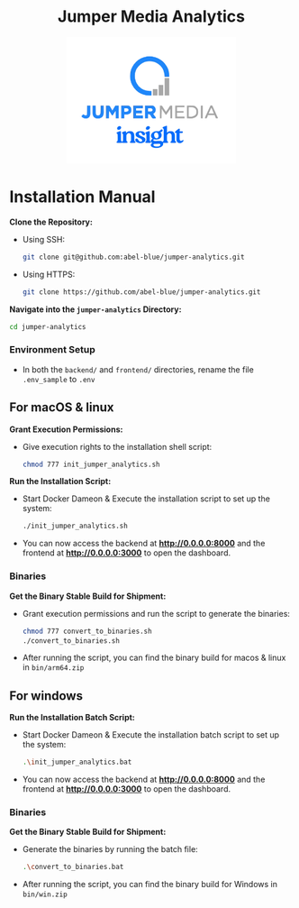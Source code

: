 <h1 style="text-align: center;">Jumper Media Analytics</h1>

<p align="center">
  <img src="../assets/others/jumper_media_layout.png" alt="Description" width="300"/>
</p>

# Installation Manual

**Clone the Repository:**

  * Using SSH:  

    ```bash
    git clone git@github.com:abel-blue/jumper-analytics.git
    ```
  * Using HTTPS:  

    ```bash
    git clone https://github.com/abel-blue/jumper-analytics.git
    ```

**Navigate into the `jumper-analytics` Directory:**

  ```bash
  cd jumper-analytics
  ```

### Environment Setup

- In both the `backend/` and `frontend/` directories, rename the file `.env_sample` to `.env`

## For macOS & linux

**Grant Execution Permissions:**

  * Give execution rights to the installation shell script:

    ```bash
    chmod 777 init_jumper_analytics.sh
    ```

**Run the Installation Script:**

  * Start Docker Dameon & Execute the installation script to set up the system:

    ```bash
    ./init_jumper_analytics.sh
    ```
* You can now access the backend at **http://0.0.0.0:8000** and the frontend at **http://0.0.0.0:3000** to open the dashboard.

### Binaries

**Get the Binary Stable Build for Shipment:**

  * Grant execution permissions and run the script to generate the binaries:

    ```bash
    chmod 777 convert_to_binaries.sh
    ./convert_to_binaries.sh
    ```

  * After running the script, you can find the binary build for  macos & linux in `bin/arm64.zip`

## For windows

**Run the Installation Batch Script:**

  * Start Docker Dameon & Execute the installation batch script to set up the system:

    ```bash
    .\init_jumper_analytics.bat
    ```
* You can now access the backend at **http://0.0.0.0:8000** and the frontend at **http://0.0.0.0:3000** to open the dashboard.

### Binaries

**Get the Binary Stable Build for Shipment:**

  * Generate the binaries by running the batch file:

    ```bash
    .\convert_to_binaries.bat
    ```
      
  * After running the script, you can find the binary build for  Windows in `bin/win.zip`
  
